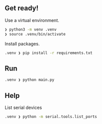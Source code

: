 ## Get ready!

Use a virtual environment.

```sh
❯ python3 -m venv .venv
❯ source .venv/bin/activate
```

Install packages.

```sh
.venv ❯ pip install -r requirements.txt
```

## Run

```sh
.venv ❯ python main.py
```

## Help

List serial devices

```sh
.venv ❯ python -m serial.tools.list_ports
```
